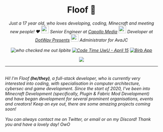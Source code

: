 <div align='center'>
  <h1>Floof 🧡</h1>
  <i>Just a 17 year old, who loves developing, coding, Minecraft and meeting new people! ❤️</i>
  <i><img src="https://media.giphy.com/media/VgCDAzcKvsR6OM0uWg/giphy.gif" width="25"> <i>Senior Engineer at <a href="https://www.capollomedia.com">Capollo Media</a></i>
  <i><img src="https://media.giphy.com/media/VgCDAzcKvsR6OM0uWg/giphy.gif" width="25"> <i>Developer at <a href="https://dotwavpresents.org/">DotWav Presents</a></i>
  <i><img src="https://media.giphy.com/media/VgCDAzcKvsR6OM0uWg/giphy.gif" width="25"> <i>Administrator for AvaJC</i>
  <br>
  <br>
  <img alt="who checked me out lipbite" src="https://komarev.com/ghpvc/?username=floofcat" />
  <a href="https://wakatime.com/@15a707f0-e01c-42c8-b5fc-2f82e7b21c7f"><img src="https://wakatime.com/badge/user/15a707f0-e01c-42c8-b5fc-2f82e7b21c7f.svg" alt="Code Time UwU - April 15" /></a>
  <a href="https://twitter.com/intent/follow?screen_name=floo__f">
        <img src="https://img.shields.io/twitter/follow/floo__f?style=social&logo=twitter"
            alt="Birb App"></a>
  
</div> 
<p align="center">
  <a href="https://skillicons.dev">
    <img src="https://skillicons.dev/icons?i=arduino,bash,c,cpp,discord,bots,eclipse,java,kotlin,mysql,py,pytorch,raspberrypi" />
  </a>
</p>
  
<hr />
<br>
  Hi! I'm Floof <b>(he/they)</b>, a full-stack developer, who is currently very interested into coding, with specialisation in computer architecture, cybersec and game development. Since the start   of 2020, I've been into Minecraft Development (specifically, Plugin & Fabric Mod Development) and have began development for several prominent organisations, events     and creators! Keep an eye out, there are some amazing projects coming soon!
  <br>
  <br>
  You can always contact me on Twitter, or email or on my Discord! Thank you and have a lovely day! OwO
  <br>

